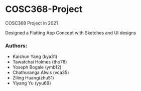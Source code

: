 # COSC368-Project

COSC368 Project in 2021

Designed a Flatting App Concept with Sketches and UI designs

### Authors: ### 
- Kaishun Yang (kya31)
- Tawatchai Holmes (tho78)
- Yoseph Bogale (ymb12)
- Chathuranga Alwis (vca35)
- Ziling Huang(zhu51)
- Yiyang Yu (yyu69)
